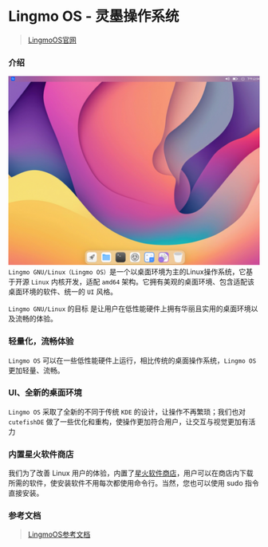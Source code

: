 # Lingmo OS - 灵墨操作系统
> [LingmoOS官网](https://lingmo.org/)

### 介绍
![LingmoOS](../img/desktop.png)
`Lingmo GNU/Linux（Lingmo OS）`是一个以桌面环境为主的Linux操作系统，它基于开源 `Linux` 内核开发，适配 `amd64` 架构。它拥有美观的桌面环境、包含适配该桌面环境的软件、统一的 `UI` 风格。

`Lingmo GNU/Linux` 的目标 是让用户在低性能硬件上拥有华丽且实用的桌面环境以及流畅的体验。

### 轻量化，流畅体验

`Lingmo OS` 可以在一些低性能硬件上运行，相比传统的桌面操作系统，`Lingmo OS` 更加轻量、流畅。

### UI、全新的桌面环境

`Lingmo OS` 采取了全新的不同于传统 `KDE` 的设计，让操作不再繁琐；我们也对 `cutefishDE` 做了一些优化和重构，使操作更加符合用户，让交互与视觉更加有活力

### 内置星火软件商店

我们为了改善 Linux 用户的体验，内置了[星火软件商店](https://gitee.com/deepin-community-store/spark-store/)，用户可以在商店内下载所需的软件，使安装软件不用每次都使用命令行。当然，您也可以使用 sudo 指令直接安装。

### 参考文档

>[LingmoOS参考文档](../index.html)